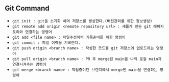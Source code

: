 ## Git Command

- `git init : git을 초기화 하며 저장소를 생성한다.(버전관리를 위한 정보생성) `
- `git remote add origin <remote repository url> : 새롭게 만든 git 레퍼지토리와 연결하는 명령어`
- `git add <file name> : 파일수정이력 기록준비를 위한 명령어`
- `git commit : 파일 이력을 기록한다.`
- `git push origin <branch name> : 작성한 코드를 git 저장소에 업로드하는 명령어`
- `git pull origin <branch name> : PR 후 merge된 main을 나의 로컬 main과 연결시켜주는 명령어`
- `git merge <branch name> : 작업중이던 브렌치에서 merge된 main을 연결하는 명령어`